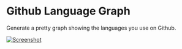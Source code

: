 Github Language Graph
=====================

Generate a pretty graph showing the languages you use on Github.

[![Screenshot](http://i.imgur.com/DLFgskhh.png)](http://cell303.github.io/Github-Language-Graph/)


